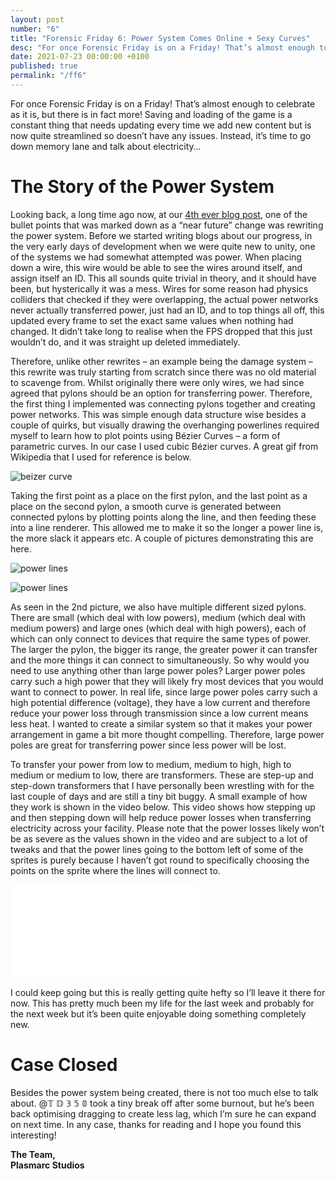 ```yaml
---
layout: post
number: "6"
title: "Forensic Friday 6: Power System Comes Online + Sexy Curves"
desc: "For once Forensic Friday is on a Friday! That’s almost enough to celebrate as it is, but there is in fact more! Saving and loading of the game is a constant thing that needs updating every time we add new content but is now quite streamlined so doesn’t have any issues. Instead, it’s time to go down memory lane and talk about electricity…"
date: 2021-07-23 00:00:00 +0100
published: true
permalink: "/ff6"
---
```


For once Forensic Friday is on a Friday! That’s almost enough to celebrate as it is, but there is in fact more! Saving and loading of the game is a constant thing that needs updating every time we add new content but is now quite streamlined so doesn’t have any issues. Instead, it’s time to go down memory lane and talk about electricity…

# The Story of the Power System
Looking back, a long time ago now, at our [4th ever blog post](/ff-16), one of the bullet points that was marked down as a “near future” change was rewriting the power system. Before we started writing blogs about our progress, in the very early days of development when we were quite new to unity, one of the systems we had somewhat attempted was power. When placing down a wire, this wire would be able to see the wires around itself, and assign itself an ID. This all sounds quite trivial in theory, and it should have been, but hysterically it was a mess. Wires for some reason had physics colliders that checked if they were overlapping, the actual power networks never actually transferred power, just had an ID, and to top things all off, this updated every frame to set the exact same values when nothing had changed. It didn’t take long to realise when the FPS dropped that this just wouldn’t do, and it was straight up deleted immediately.

Therefore, unlike other rewrites – an example being the damage system – this rewrite was truly starting from scratch since there was no old material to scavenge from. Whilst originally there were only wires, we had since agreed that pylons should be an option for transferring power. Therefore, the first thing I implemented was connecting pylons together and creating power networks. This was simple enough data structure wise besides a couple of quirks, but visually drawing the overhanging powerlines required myself to learn how to plot points using Bézier Curves – a form of parametric curves. In our case I used cubic Bézier curves. A great gif from Wikipedia that I used for reference is below.

![beizer curve](./forensic-friday-media/ff06/bezier.gif)

Taking the first point as a place on the first pylon, and the last point as a place on the second pylon, a smooth curve is generated between connected pylons by plotting points along the line, and then feeding these into a line renderer. This allowed me to make it so the longer a power line is, the more slack it appears etc. A couple of pictures demonstrating this are here.


![power lines](./forensic-friday-media/ff06/lines1.png)

![power lines](./forensic-friday-media/ff06/lines2.png)

As seen in the 2nd picture, we also have multiple different sized pylons. There are small (which deal with low powers), medium (which deal with medium powers) and large ones (which deal with high powers), each of which can only connect to devices that require the same types of power. The larger the pylon, the bigger its range, the greater power it can transfer and the more things it can connect to simultaneously. So why would you need to use anything other than large power poles? Larger power poles carry such a high power that they will likely fry most devices that you would want to connect to power. In real life, since large power poles carry such a high potential difference (voltage), they have a low current and therefore reduce your power loss through transmission since a low current means less heat. I wanted to create a similar system so that it makes your power arrangement in game a bit more thought compelling. Therefore, large power poles are great for transferring power since less power will be lost.

To transfer your power from low to medium, medium to high, high to medium or medium to low, there are transformers. These are step-up and step-down transformers that I have personally been wrestling with for the last couple of days and are still a tiny bit buggy. A small example of how they work is shown in the video below. This video shows how stepping up and then stepping down will help reduce power losses when transferring electricity across your facility. Please note that the power losses likely won’t be as severe as the values shown in the video and are subject to a lot of tweaks and that the power lines going to the bottom left of some of the sprites is purely because I haven’t got round to specifically choosing the points on the sprite where the lines will connect to.

<iframe src="./forensic-friday-media/ff06/video.mp4" frameborder="0" allowfullscreen></iframe>

I could keep going but this is really getting quite hefty so I’ll leave it there for now. This has pretty much been my life for the last week and probably for the next week but it’s been quite enjoyable doing something completely new.

# Case Closed

Besides the power system being created, there is not too much else to talk about. @𝕋 𝔻 𝟛 𝟝 𝟘  took a tiny break off after some burnout, but he’s been back optimising dragging to create less lag, which I’m sure he can expand on next time. In any case, thanks for reading and I hope you found this interesting!

**The Team,**\
**Plasmarc Studios**